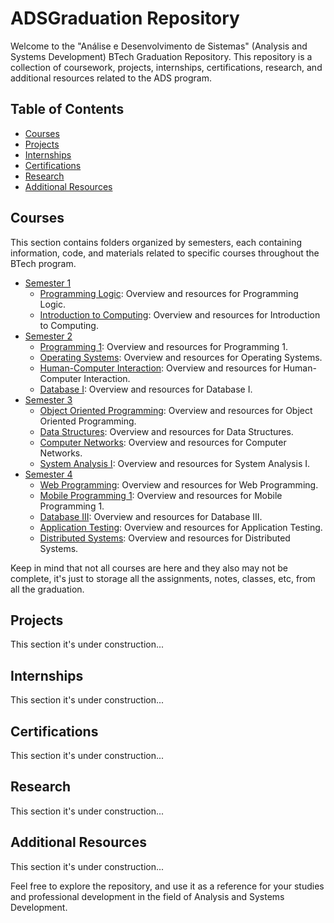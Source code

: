 # ADSGraduation Repository

Welcome to the "Análise e Desenvolvimento de Sistemas" (Analysis and Systems Development) BTech Graduation Repository. This repository is a collection of coursework, projects, internships, certifications, research, and additional resources related to the ADS program.

## Table of Contents
- [Courses](#courses)
- [Projects](#projects)
- [Internships](#internships)
- [Certifications](#certifications)
- [Research](#research)
- [Additional Resources](#additional-resources)

## Courses
This section contains folders organized by semesters, each containing information, code, and materials related to specific courses throughout the BTech program.

- [Semester 1](Courses/Semester1)
  - [Programming Logic](Courses/Semester1/Programming_Logic): Overview and resources for Programming Logic.
  - [Introduction to Computing](Courses/Semester1/Introduction_to_Computing): Overview and resources for Introduction to Computing.
- [Semester 2](Courses/Semester2)
  - [Programming 1](Courses/Semester2/Programming1): Overview and resources for Programming 1.
  - [Operating Systems](Courses/Semester2/Operating_Systems): Overview and resources for Operating Systems.
  - [Human-Computer Interaction](Courses/Semester2/Human-Computer_Interaction): Overview and resources for Human-Computer Interaction.
  - [Database I](Courses/Semester2/Database_I): Overview and resources for Database I.
- [Semester 3](Courses/Semester3)
  - [Object Oriented Programming](Courses/Semester2/Object_Oriented_Programming): Overview and resources for Object Oriented Programming.
  - [Data Structures](Courses/Semester3/Data_Structures): Overview and resources for Data Structures.
  - [Computer Networks](Courses/Semester3/Computer_Networks): Overview and resources for Computer Networks.
  - [System Analysis I](Courses/Semester3/System_Analysis_I): Overview and resources for System Analysis I.
- [Semester 4](Courses/Semester4)
  - [Web Programming](Courses/Semester/Web_Programming_I): Overview and resources for Web Programming.
  - [Mobile Programming 1](Courses/Semester4/Mobile_Programming_1): Overview and resources for Mobile Programming 1.
  - [Database III](Courses/Semester4/Database_III): Overview and resources for Database III.
  - [Application Testing](Courses/Semester4/Application_Testing): Overview and resources for Application Testing.
  - [Distributed Systems](Courses/Semester4/Distributed_Systems): Overview and resources for Distributed Systems.


Keep in mind that not all courses are here and they also may not be complete, it's just to storage all the assignments, notes, classes, etc, from all the graduation.

## Projects
This section it's under construction... <!-- contains folders for each project undertaken during the BTech program. Each project folder includes a README providing an overview, objectives, and outcomes. -->
<!--
- [Project 1](Projects/Project1): Overview of Project 1. -->

## Internships
This section it's under construction...
<!-- Explore folders in this section to find details about internships, including overviews, tasks, and achievements.

- [Internship 1](Internships/Internship1): Overview of Internship 1.
-->

## Certifications
This section it's under construction...
<!-- This section includes folders for each certification earned during the BTech program, with details about skills acquired and their relevance.

- [Certification 1](Certifications/Certification1): Details about Certification 1. -->
## Research
This section it's under construction...
<!-- Explore folders in this section for details about research projects, including overviews, objectives, and findings.

- [Research Project 1](Research/ResearchProject1): Overview of Research Project 1.
- [Research Project 2](Research/ResearchProject2): Overview of Research Project 2.
  -->

## Additional Resources
This section it's under construction...
<!-- This section provides additional resources, including recommended books, articles, tools, and blogs related to ADS.

- [Books](AdditionalResources/Books): Recommended books for ADS.
- [Articles](AdditionalResources/Articles): Useful articles about systems development.
- [Tools](AdditionalResources/Tools): Recommended tools and software.
- [Blogs](AdditionalResources/Blogs): Favorite blogs providing insights into systems development.
-->

Feel free to explore the repository, and use it as a reference for your studies and professional development in the field of Analysis and Systems Development.
